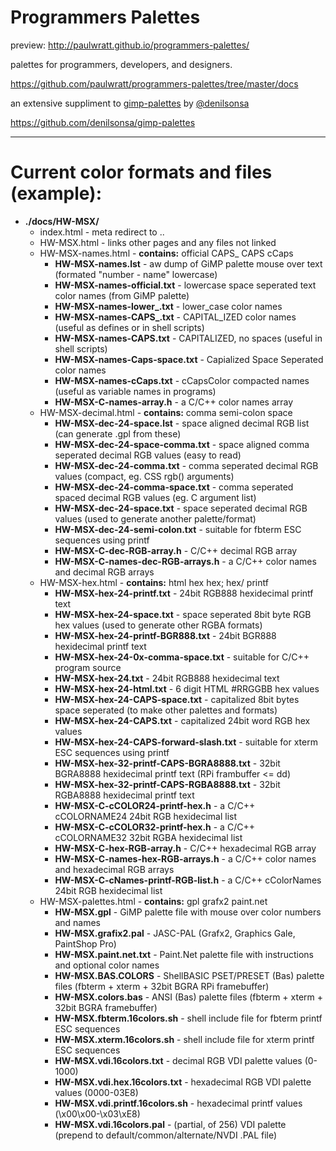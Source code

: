 # Programmers Palettes

preview:
http://paulwratt.github.io/programmers-palettes/

palettes for programmers, developers, and designers.

https://github.com/paulwratt/programmers-palettes/tree/master/docs

an extensive suppliment to [gimp-palettes][gimp-preview] by [@denilsonsa][denilsonsa]

<https://github.com/denilsonsa/gimp-palettes>

----

# Current color formats and files (example):

* **./docs/HW-MSX/**
    * index.html - meta redirect to ..
    * HW-MSX.html - links other pages and any files not linked
    * HW-MSX-names.html - **contains:** official CAPS_ CAPS cCaps
        * **HW-MSX-names.lst** - aw dump of GiMP palette mouse over text (formated "number - name" lowercase)
        * **HW-MSX-names-official.txt** - lowercase space seperated text color names (from GiMP palette)
        * **HW-MSX-names-lower_.txt** - lower_case color names
        * **HW-MSX-names-CAPS_.txt** - CAPITAL_IZED color names (useful as defines or in shell scripts)
        * **HW-MSX-names-CAPS.txt** - CAPITALIZED, no spaces (useful in shell scripts)
        * **HW-MSX-names-Caps-space.txt** - Capialized Space Seperated color names
        * **HW-MSX-names-cCaps.txt** - cCapsColor compacted names (useful as variable names in programs)
        * **HW-MSX-C-names-array.h** - a C/C++ color names array
    * HW-MSX-decimal.html - **contains:** comma semi-colon space
        * **HW-MSX-dec-24-space.lst** - space aligned decimal RGB list (can generate .gpl from these)
        * **HW-MSX-dec-24-space-comma.txt** - space aligned comma seperated decimal RGB values (easy to read)
        * **HW-MSX-dec-24-comma.txt** - comma seperated decimal RGB values (compact, eg. CSS rgb() arguments)
        * **HW-MSX-dec-24-comma-space.txt** - comma seperated spaced decimal RGB values (eg. C argument list)
        * **HW-MSX-dec-24-space.txt** - space seperated decimal RGB values (used to generate another palette/format)
        * **HW-MSX-dec-24-semi-colon.txt** - suitable for fbterm ESC sequences using printf
        * **HW-MSX-C-dec-RGB-array.h** - C/C++ decimal RGB array
        * **HW-MSX-C-names-dec-RGB-arrays.h** - a C/C++ color names and decimal RGB arrays
    * HW-MSX-hex.html - **contains:** html hex hex; hex/ printf
        * **HW-MSX-hex-24-printf.txt** - 24bit RGB888 hexidecimal printf text
        * **HW-MSX-hex-24-space.txt** - space seperated 8bit byte RGB hex values (used to generate other RGBA formats)
        * **HW-MSX-hex-24-printf-BGR888.txt** - 24bit BGR888 hexidecimal printf text
        * **HW-MSX-hex-24-0x-comma-space.txt** - suitable for C/C++ program source
        * **HW-MSX-hex-24.txt** - 24bit RGB888 hexidecimal text
        * **HW-MSX-hex-24-html.txt** - 6 digit HTML #RRGGBB hex values
        * **HW-MSX-hex-24-CAPS-space.txt** - capitalized 8bit bytes space seperated (to make other palettes and formats)
        * **HW-MSX-hex-24-CAPS.txt** - capitalized 24bit word RGB hex values
        * **HW-MSX-hex-24-CAPS-forward-slash.txt** - suitable for xterm ESC sequences using printf
        * **HW-MSX-hex-32-printf-CAPS-BGRA8888.txt** - 32bit BGRA8888 hexidecimal printf text (RPi frambuffer <= dd)
        * **HW-MSX-hex-32-printf-CAPS-RGBA8888.txt** - 32bit RGBA8888 hexidecimal printf text
        * **HW-MSX-C-cCOLOR24-printf-hex.h** - a C/C++ cCOLORNAME24 24bit RGB hexidecimal list
        * **HW-MSX-C-cCOLOR32-printf-hex.h** - a C/C++ cCOLORNAME32 32bit RGBA hexidecimal list
        * **HW-MSX-C-hex-RGB-array.h** - C/C++ hexadecimal RGB array
        * **HW-MSX-C-names-hex-RGB-arrays.h** - a C/C++ color names and hexadecimal RGB arrays
        * **HW-MSX-C-cNames-printf-RGB-list.h** - a C/C++ cColorNames 24bit RGB hexidecimal list
    * HW-MSX-palettes.html - **contains:** gpl grafx2 paint.net
        * **HW-MSX.gpl** - GiMP palette file with mouse over color numbers and names
        * **HW-MSX.grafix2.pal** - JASC-PAL (Grafx2, Graphics Gale, PaintShop Pro)
        * **HW-MSX.paint.net.txt** - Paint.Net palette file with instructions and optional color names
        * **HW-MSX.BAS.COLORS** - ShellBASIC PSET/PRESET (Bas) palette files (fbterm + xterm + 32bit BGRA RPi framebuffer)
        * **HW-MSX.colors.bas** - ANSI (Bas) palette files (fbterm + xterm + 32bit BGRA framebuffer)
        * **HW-MSX.fbterm.16colors.sh** - shell include file for fbterm printf ESC sequences
        * **HW-MSX.xterm.16colors.sh** - shell include file for xterm printf ESC sequences
        * **HW-MSX.vdi.16colors.txt** - decimal RGB VDI palette values (0-1000)
        * **HW-MSX.vdi.hex.16colors.txt** - hexadecimal RGB VDI palette values (0000-03E8)
        * **HW-MSX.vdi.printf.16colors.sh** - hexadecimal printf values (\x00\x00-\x03\xE8)
        * **HW-MSX.vdi.16colors.pal** - (partial, of 256) VDI palette (prepend to default/common/alternate/NVDI .PAL file)

[denilsonsa]: https://github.com/denilsonsa
[gimp-preview]: http://denilsonsa.github.io/gimp-palettes/index.html
